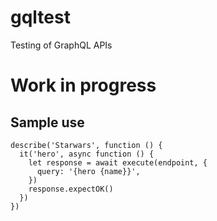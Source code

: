 # gqltest

Testing of GraphQL APIs

# Work in progress

## Sample use

```
describe('Starwars', function () {
  it('hero', async function () {
    let response = await execute(endpoint, {
      query: '{hero {name}}',
    })
    response.expectOK()
  })
})
```
